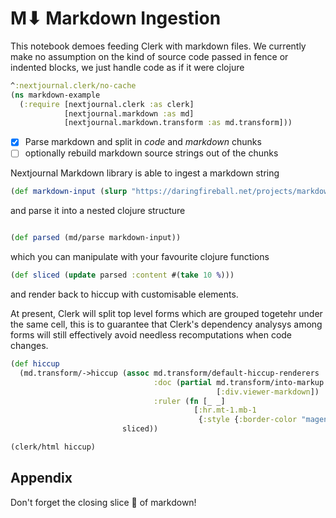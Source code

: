 # M⬇ Markdown Ingestion

This notebook demoes feeding Clerk with markdown files. We currently make no assumption on the kind of source code passed in fence or indented blocks, we just handle code as if it were clojure  

```clj
^:nextjournal.clerk/no-cache
(ns markdown-example
  (:require [nextjournal.clerk :as clerk]
            [nextjournal.markdown :as md]
            [nextjournal.markdown.transform :as md.transform]))
```

- [x] Parse markdown and split in _code_ and _markdown_ chunks
- [ ] optionally rebuild markdown source strings out of the chunks

Nextjournal Markdown library is able to ingest a markdown string

```clj 
(def markdown-input (slurp "https://daringfireball.net/projects/markdown/syntax.text"))
```

and parse it into a nested clojure structure 

```clj 

(def parsed (md/parse markdown-input))
```

which you can manipulate with your favourite clojure functions

```clj 
(def sliced (update parsed :content #(take 10 %)))
```

and render back to hiccup with customisable elements. 

At present, Clerk will split top level forms which are grouped togetehr under the same cell, this is to guarantee that Clerk's dependency analysys among forms will still effectively avoid needless recomputations when code changes.

```clj 
(def hiccup 
  (md.transform/->hiccup (assoc md.transform/default-hiccup-renderers 
                                :doc (partial md.transform/into-markup 
                                              [:div.viewer-markdown])
                                :ruler (fn [_ _] 
                                         [:hr.mt-1.mb-1 
                                          {:style {:border-color "magenta"}}])) 
                         sliced))

(clerk/html hiccup)
```

## Appendix

Don't forget the closing slice 🍕 of markdown! 
